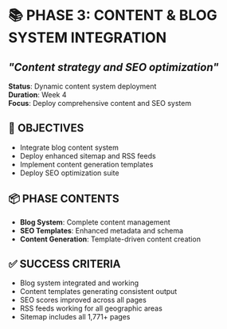# 📚 **PHASE 3: CONTENT & BLOG SYSTEM INTEGRATION**
## *"Content strategy and SEO optimization"*

**Status**: Dynamic content system deployment  
**Duration**: Week 4  
**Focus**: Deploy comprehensive content and SEO system

## 🎯 **OBJECTIVES**
- Integrate blog content system
- Deploy enhanced sitemap and RSS feeds
- Implement content generation templates
- Deploy SEO optimization suite

## 📦 **PHASE CONTENTS**
- **Blog System**: Complete content management
- **SEO Templates**: Enhanced metadata and schema
- **Content Generation**: Template-driven content creation

## ✅ **SUCCESS CRITERIA**
- Blog system integrated and working
- Content templates generating consistent output
- SEO scores improved across all pages
- RSS feeds working for all geographic areas
- Sitemap includes all 1,771+ pages

